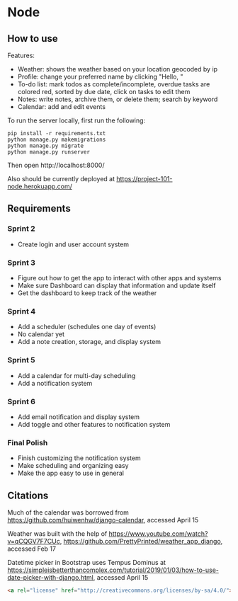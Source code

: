 # Node

## How to use

Features:
- Weather: shows the weather based on your location geocoded by ip
- Profile: change your preferred name by clicking "Hello, <name>"
- To-do list: mark todos as complete/incomplete, overdue tasks are colored red, sorted by due date, click on tasks to edit them
- Notes: write notes, archive them, or delete them; search by keyword
- Calendar: add and edit events

To run the server locally, first run the following:

```
pip install -r requirements.txt
python manage.py makemigrations
python manage.py migrate
python manage.py runserver
```

Then open http://localhost:8000/

Also should be currently deployed at https://project-101-node.herokuapp.com/



## Requirements

### Sprint 2

- Create login and user account system

### Sprint 3

- Figure out how to get the app to interact with other apps and systems
- Make sure Dashboard can display that information and update itself
- Get the dashboard to keep track of the weather

### Sprint 4

- Add a scheduler (schedules one day of events)
- No calendar yet
- Add a note creation, storage, and display system

### Sprint 5

- Add a calendar for multi-day scheduling
- Add a notification system

### Sprint 6

- Add email notification and display system
- Add toggle and other features to notification system

### Final Polish

- Finish customizing the notification system
- Make scheduling and organizing easy
- Make the app easy to use in general

## Citations
Much of the calendar was borrowed from https://github.com/huiwenhw/django-calendar, accessed April 15

Weather was built with the help of https://www.youtube.com/watch?v=qCQGV7F7CUc, https://github.com/PrettyPrinted/weather_app_django, accessed Feb 17

Datetime picker in Bootstrap uses Tempus Dominus at https://simpleisbetterthancomplex.com/tutorial/2019/01/03/how-to-use-date-picker-with-django.html, accessed April 15


```html
<a rel="license" href="http://creativecommons.org/licenses/by-sa/4.0/"><img alt="Creative Commons License" style="border-width:0" src="https://i.creativecommons.org/l/by-sa/4.0/88x31.png" /></a><br />This work is licensed under a <a rel="license" href="http://creativecommons.org/licenses/by-sa/4.0/">Creative Commons Attribution-ShareAlike 4.0 International License</a>.
```
